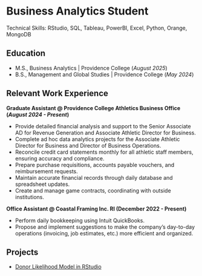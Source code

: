 # Business Analytics Student
Technical Skills: RStudio, SQL, Tableau, PowerBI, Excel, Python, Orange, MongoDB

## Education
- M.S., Business Analytics | Providence College (*August 2025*)
- B.S., Management and Global Studies | Providence College (*May 2024*)
  
## Relevant Work Experience
**Graduate Assistant @ Providence College Athletics Business Office (*August 2024 - Present*)**
- Provide detailed financial analysis and support to the Senior Associate AD for Revenue Generation and Associate Athletic Director for Business.
- Complete ad hoc data analytics projects for the Associate Athletic Director for Business and Director of Business Operations.
- Reconcile credit card statements monthly for all athletic staff members, ensuring accuracy and compliance.
- Prepare purchase requisitions, accounts payable vouchers, and reimbursement requests.
- Maintain accurate financial records through daily database and spreadsheet updates.
- Create and manage game contracts, coordinating with outside institutions. 

**Office Assistant @ Coastal Framing Inc. RI (December 2022 - Present)**
-  Perform daily bookkeeping using Intuit QuickBooks.
-  Propose and implement suggestions to make the company’s day-to-day operations (invoicing, job estimates, etc.) more efficient and organized.

## Projects
- [Donor Likelihood Model in RStudio](https://github.com/AnnaKalooski/Donor_Likelihood_Model)
